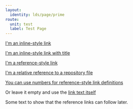 ```yaml
---
layout:
  identity: lds/page/prime
route:
  unit: test
  label: Test Page
---
```


[I'm an inline-style link](https://www.somewebsite.com)

[I'm an inline-style link with title](https://www.somewebsite.com "somewebsite's Homepage")

[I'm a reference-style link][Arbitrary case-insensitive reference text]

[I'm a relative reference to a repository file](../blob/master/LICENSE)

[You can use numbers for reference-style link definitions][1]

Or leave it empty and use the [link text itself]

Some text to show that the reference links can follow later.

[arbitrary case-insensitive reference text]: https://www.somewebsite.org
[1]: http://somewebsite.org
[link text itself]: http://www.somewebsite.com

